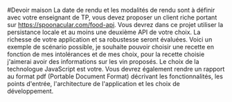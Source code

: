 #Devoir maison
La date de rendu et les modalités de rendu sont à définir avec votre enseignant de TP, vous devez proposer un
client riche portant sur https://spoonacular.com/food-api.
Vous devrez dans ce projet utiliser la persistance locale et au moins une deuxième API de votre choix.
La richesse de votre application et sa robustesse seront évaluées. Voici un exemple de scénario possible, je souhaite
pouvoir choisir une recette en fonction de mes intolérances et de mes choix, pour la recette choisie j'aimerai avoir
des informations sur les vin proposés. Le choix de la technologue JavaScript est votre.
Vous devrez également rendre un rapport au format pdf (Portable Document Format) décrivant les fonctionnalités,
les points d'entrée, l'architecture de l'application et les choix de développement.

